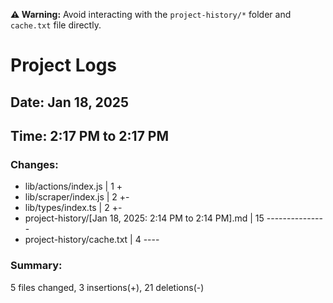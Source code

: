 **⚠️ Warning:** Avoid interacting with the `project-history/*` folder and `cache.txt` file directly.

# Project Logs

## Date: Jan 18, 2025

## Time: 2:17 PM to 2:17 PM

### Changes:
- lib/actions/index.js                                  |  1 +
-  lib/scraper/index.js                                  |  2 +-
-  lib/types/index.ts                                    |  2 +-
-  project-history/[Jan 18, 2025: 2:14 PM to 2:14 PM].md | 15 ---------------
-  project-history/cache.txt                             |  4 ----

### Summary:
 5 files changed, 3 insertions(+), 21 deletions(-)